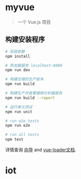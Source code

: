 # myvue

> 一个 Vue.js 项目

## 构建安装程序

``` bash
# 安装依赖
npm install

# 热加载服务 localhost:8080
npm run dev

# 构建压缩的生产版本
npm run build

# 构建生产并查看捆绑分析器报告
npm run build --report

# 运行单元测试
npm run unit

# run e2e tests
npm run e2e

# run all tests
npm test
```

详情查询 [向导](http://vuejs-templates.github.io/webpack/) and [vue-loader文档](http://vuejs.github.io/vue-loader).
# iot
